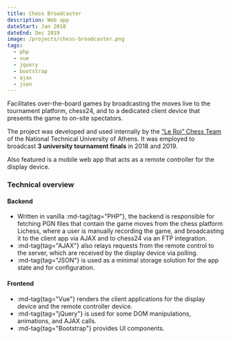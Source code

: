 ```yaml
---
title: Chess Broadcaster
description: Web app
dateStart: Jan 2018
dateEnd: Dec 2019
image: /projects/chess-broadcaster.png
tags:
  - php
  - vue
  - jquery
  - bootstrap
  - ajax
  - json
---
```


Facilitates over-the-board games by broadcasting the moves live to the
tournament platform, chess24, and to a dedicated client device that presents the
game to on-site spectators.

<!--more-->

The project was developed and used internally by the
[&ldquo;Le Roi&rdquo; Chess Team](https://skakintua.gr) of the National
Technical University of Athens. It was employed to broadcast **3 university
tournament finals** in 2018 and 2019.

Also featured is a mobile web app that acts as a remote controller for the
display device.


### Technical overview

#### Backend

* Written in vanilla :md-tag{tag="PHP"}, the backend is responsible for fetching
PGN files that contain the game moves from the chess platform Lichess, where a
user is manually recording the game, and broadcasting it to the client app via
AJAX and to chess24 via an FTP integration.
* :md-tag{tag="AJAX"} also relays requests from the remote control to the
server, which are received by the display device via polling.
* :md-tag{tag="JSON"} is used as a minimal storage solution for the app state
and for configuration.

#### Frontend

* :md-tag{tag="Vue"} renders the client applications for the display device and
the remote controller device.
* :md-tag{tag="jQuery"} is used for some DOM manipulations, animations, and AJAX
calls.
* :md-tag{tag="Bootstrap"} provides UI components.
